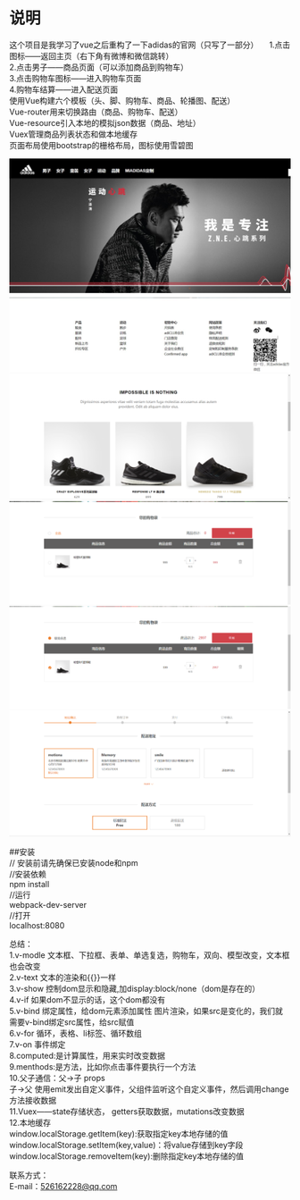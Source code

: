 # 说明
这个项目是我学习了vue之后重构了一下adidas的官网（只写了一部分）          
    1.点击图标——返回主页（右下角有微博和微信跳转）      
    2.点击男子——商品页面（可以添加商品到购物车）     
    3.点击购物车图标——进入购物车页面     
    4.购物车结算——进入配送页面      
使用Vue构建六个模板（头、脚、购物车、商品、轮播图、配送）     
Vue-router用来切换路由（商品、购物车、配送）     
Vue-resource引入本地的模拟json数据（商品、地址）     
Vuex管理商品列表状态和做本地缓存     
页面布局使用bootstrap的栅格布局，图标使用雪碧图      
      
![Image text](https://github.com/Summer-xzy/Vue-shopping/blob/master/img-show/1.jpg)    
![Image text](https://github.com/Summer-xzy/Vue-shopping/blob/master/img-show/2.jpg)    
![Image text](https://github.com/Summer-xzy/Vue-shopping/blob/master/img-show/3.png)    
![Image text](https://github.com/Summer-xzy/Vue-shopping/blob/master/img-show/4.png)     
![Image text](https://github.com/Summer-xzy/Vue-shopping/blob/master/img-show/5.png)     
![Image text](https://github.com/Summer-xzy/Vue-shopping/blob/master/img-show/6.png)    

##安装   
// 安装前请先确保已安装node和npm   
//安装依赖   
npm install   
//运行   
webpack-dev-server   
//打开   
localhost:8080   


总结：      
1.v-modle 文本框、下拉框、表单、单选复选，购物车，双向、模型改变，文本框也会改变          
2.v-text  文本的渲染和{{}}一样             
3.v-show  控制dom显示和隐藏,加display:block/none（dom是存在的）      
4.v-if    如果dom不显示的话，这个dom都没有           
5.v-bind  绑定属性，给dom元素添加属性 图片渲染，如果src是变化的，我们就需要v-bind绑定src属性，给src赋值         
6.v-for   循环，表格、li标签、循环数组          
7.v-on    事件绑定              
8.computed:是计算属性，用来实时改变数据            
9.menthods:是方法，比如你点击事件要执行一个方法              
10.父子通信：父->子  props             
            子->父  使用emit发出自定义事件，父组件监听这个自定义事件，然后调用change方法接收数据        
11.Vuex——state存储状态， getters获取数据，mutations改变数据      
12.本地缓存       
window.localStorage.getItem(key):获取指定key本地存储的值        
window.localStorage.setItem(key,value)：将value存储到key字段           
window.localStorage.removeItem(key):删除指定key本地存储的值       
               
联系方式：   
E-mail：526162228@qq.com   
